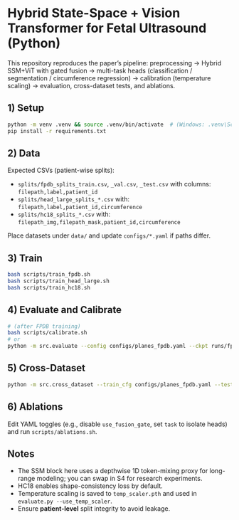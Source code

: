 # Hybrid State-Space + Vision Transformer for Fetal Ultrasound (Python)

This repository reproduces the paper’s pipeline: preprocessing → Hybrid SSM+ViT with gated fusion → multi-task heads (classification / segmentation / circumference regression) → calibration (temperature scaling) → evaluation, cross-dataset tests, and ablations.

## 1) Setup
```bash
python -m venv .venv && source .venv/bin/activate  # (Windows: .venv\Scripts\activate)
pip install -r requirements.txt
```

## 2) Data
Expected CSVs (patient-wise splits):
- `splits/fpdb_splits_train.csv`, `_val.csv`, `_test.csv` with columns: `filepath,label,patient_id`
- `splits/head_large_splits_*.csv` with: `filepath,label,patient_id,circumference`
- `splits/hc18_splits_*.csv` with: `filepath_img,filepath_mask,patient_id,circumference`

Place datasets under `data/` and update `configs/*.yaml` if paths differ.

## 3) Train
```bash
bash scripts/train_fpdb.sh
bash scripts/train_head_large.sh
bash scripts/train_hc18.sh
```

## 4) Evaluate and Calibrate
```bash
# (after FPDB training)
bash scripts/calibrate.sh
# or
python -m src.evaluate --config configs/planes_fpdb.yaml --ckpt runs/fpdb/best.pth --use_temp_scaler
```

## 5) Cross-Dataset
```bash
python -m src.cross_dataset --train_cfg configs/planes_fpdb.yaml --test_cfg configs/head_large.yaml --ckpt runs/fpdb/best.pth
```

## 6) Ablations
Edit YAML toggles (e.g., disable `use_fusion_gate`, set `task` to isolate heads) and run `scripts/ablations.sh`.

## Notes
- The SSM block here uses a depthwise 1D token-mixing proxy for long-range modeling; you can swap in S4 for research experiments.
- HC18 enables shape-consistency loss by default.
- Temperature scaling is saved to `temp_scaler.pth` and used in `evaluate.py --use_temp_scaler`.
- Ensure **patient-level** split integrity to avoid leakage.
